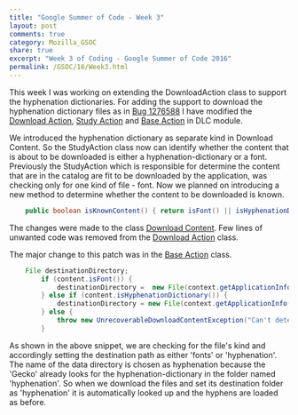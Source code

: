 ```yaml
---
title: "Google Summer of Code - Week 3"
layout: post
comments: true
category: Mozilla_GSOC
share: true
excerpt: "Week 3 of Coding - Google Summer of Code 2016"
permalink: /GSOC/16/Week3.html
---
```


This week I was working on extending the DownloadAction class to support the hyphenation dictionaries. For adding the support to download the hyphenation dictionary files as in [Bug 1276588](https://bugzilla.mozilla.org/show_bug.cgi?id=1276588) I have modified the [Download Action](https://dxr.mozilla.org/mozilla-central/source/mobile/android/base/java/org/mozilla/gecko/dlc/DownloadAction.java), [Study Action](https://dxr.mozilla.org/mozilla-central/source/mobile/android/base/java/org/mozilla/gecko/dlc/StudyAction.java) and [Base Action](https://dxr.mozilla.org/mozilla-central/source/mobile/android/base/java/org/mozilla/gecko/dlc/BaseAction.java) in DLC module. 

We introduced the hyphenation dictionary as separate kind in Download Content. So the StudyAction class now can identify whether the content that is about to be downloaded is either a hyphenation-dictionary or a font. Previously the StudyAction which is responsible for determine the content that are in the catalog are fit to be downloaded by the application, was checking only for one kind of file - font. Now we planned on introducing a new method to determine whether the content to be downloaded is known.


```java
    public boolean isKnownContent() { return isFont() || isHyphenationDictionary(); }
```

The changes were made to the class [Download Content](https://dxr.mozilla.org/mozilla-central/source/mobile/android/base/java/org/mozilla/gecko/dlc/catalog/DownloadContent.java). Few lines of unwanted code was removed from the [Download Action](https://dxr.mozilla.org/mozilla-central/source/mobile/android/base/java/org/mozilla/gecko/dlc/DownloadAction.java) class.

The major change to this patch was in the [Base Action](https://dxr.mozilla.org/mozilla-central/source/mobile/android/base/java/org/mozilla/gecko/dlc/BaseAction.java) class. 

```java
    File destinationDirectory;
        if (content.isFont()) {
            destinationDirectory =  new File(context.getApplicationInfo().dataDir, "fonts");
        } else if (content.isHyphenationDictionary()) {
            destinationDirectory = new File(context.getApplicationInfo().dataDir, "hyphenation");
        } else {
            throw new UnrecoverableDownloadContentException("Can't determine destination for kind: " + content.getKind());
        }
```        

As shown in the above snippet, we are checking for the file's kind and accordingly setting the destination path as either 'fonts' or 'hyphenation'. The name of the data directory is chosen as hyphenation because the 'Gecko' already looks for the hyphenation-dictionary in the folder named 'hyphenation'. So when we download the files and set its destination folder as 'hyphenation' it is automatically looked up and the hyphens are loaded as before.


